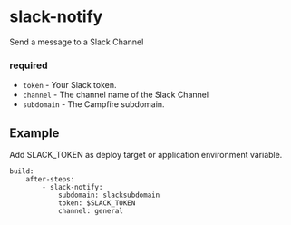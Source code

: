# slack-notify

Send a message to a Slack Channel

### required

* `token` - Your Slack token.
* `channel` - The channel name of the Slack Channel
* `subdomain` - The Campfire subdomain.


Example
--------

Add SLACK_TOKEN as deploy target or application environment variable.


    build:
        after-steps:
            - slack-notify:
                subdomain: slacksubdomain
                token: $SLACK_TOKEN
                channel: general
